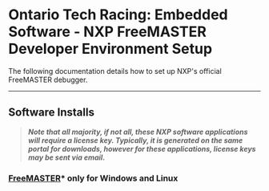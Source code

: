 # Ontario Tech Racing: Embedded Software - NXP FreeMASTER Developer Environment Setup

The following documentation details how to set up NXP's official FreeMASTER debugger.

---

## Software Installs

> **_Note that all majority, if not all, these NXP software applications will require a license key.
Typically, it is generated on the same portal for downloads, however for these applications, license
keys may be sent via email._**

### [FreeMASTER](https://www.nxp.com/design/design-center/software/development-software/freemaster-run-time-debugging-tool:FREEMASTER)* only for Windows and Linux
